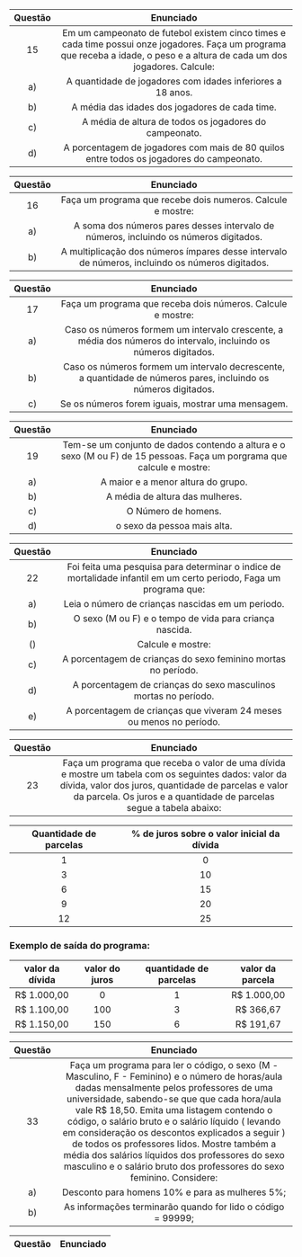  Questão | Enunciado
:---------: | :------:
 15    | Em um campeonato de futebol existem cinco times e cada time possui onze jogadores. Faça um programa que receba a idade, o peso e a altura de cada um dos jogadores. Calcule:
 a)  | A quantidade de jogadores com idades inferiores a 18 anos.
 b)  | A média das idades dos jogadores de cada time.
 c)  | A média de altura de todos os jogadores do campeonato.
 d)  | A porcentagem de jogadores com mais de 80 quilos entre todos os jogadores do campeonato.
 
Questão | Enunciado
:------: | :-------:
  16  | Faça um programa que recebe dois numeros. Calcule e mostre:
 a)  | A soma dos números pares desses intervalo de números, incluindo os números digitados.
 b)  | A multiplicação dos números ímpares desse intervalo de números, incluindo os números digitados.
 
 Questão | Enunciado
 :------: | :-------:
 17  | Faça um programa que receba dois números. Calcule e mostre:
 a)  | Caso os números formem um intervalo crescente, a média dos números do intervalo, incluindo os números digitados.
 b)  | Caso os números formem um intervalo decrescente, a quantidade de números pares, incluindo os números digitados.
 c)  | Se os números forem iguais, mostrar uma mensagem.
 
Questão | Enunciado
:------: | :-------:
 19  | Tem-se um conjunto de dados contendo a altura e o sexo (M ou F) de 15 pessoas. Faça um porgrama que calcule e mostre:
 a)  | A maior e a menor altura do grupo.
 b)  | A média de altura das mulheres.
 c)  | O Número de homens.
 d)  | o sexo da pessoa mais alta.
 
Questão | Enunciado
:------: | :-------:
 22  | Foi feita uma pesquisa para determinar o indice de mortalidade infantil em um certo periodo, Faga um programa que:
 a)  | Leia o número de crianças nascidas em um periodo.
 b)  | O sexo (M ou F) e o tempo de vida para criança nascida.
 ()  | Calcule e mostre: 
 c)  | A porcentagem de crianças do sexo feminino mortas no período.
 d)  | A porcentagem de crianças do sexo masculinos mortas no período.
 e)  | A porcentagem de crianças que viveram 24 meses ou menos no período.

Questão | Enunciado
:------: | :-------:
23 | Faça um programa que receba o valor de uma dívida e mostre um tabela com os seguintes dados: valor da dívida, valor dos juros, quantidade de parcelas e valor da parcela. Os juros e a quantidade de parcelas segue a tabela abaixo:

Quantidade de parcelas | % de juros sobre o valor inicial da dívida
:--------------------: | :----------------------------------------:
1  | 0
3  | 10
6  | 15
9  | 20
12 | 25

### Exemplo de saída do programa: 

valor da dívida | valor do juros | quantidade de parcelas | valor da parcela
:-: | :-: | :-: | :-:
R$ 1.000,00 | 0 | 1 | R$ 1.000,00
R$ 1.100,00 | 100 | 3 | R$ 366,67 
R$ 1.150,00 | 150 | 6 | R$ 191,67

Questão | Enunciado
:------: | :-------:
33 | Faça um programa para ler o código, o sexo (M - Masculino, F - Feminino) e o número de horas/aula dadas mensalmente pelos professores de uma universidade, sabendo-se que que cada hora/aula vale R$ 18,50. Emita uma listagem contendo o código, o salário bruto e o salário líquido ( levando em consideração os descontos explicados a seguir ) de todos os professores lidos. Mostre também a média dos salários líquidos dos professores do sexo masculino e o salário bruto dos professores do sexo feminino. Considere:
a) | Desconto para homens 10% e para as mulheres 5%;
b) | As informações terminarão quando for lido o código = 99999;

Questão | Enunciado
:------: | :-------:
